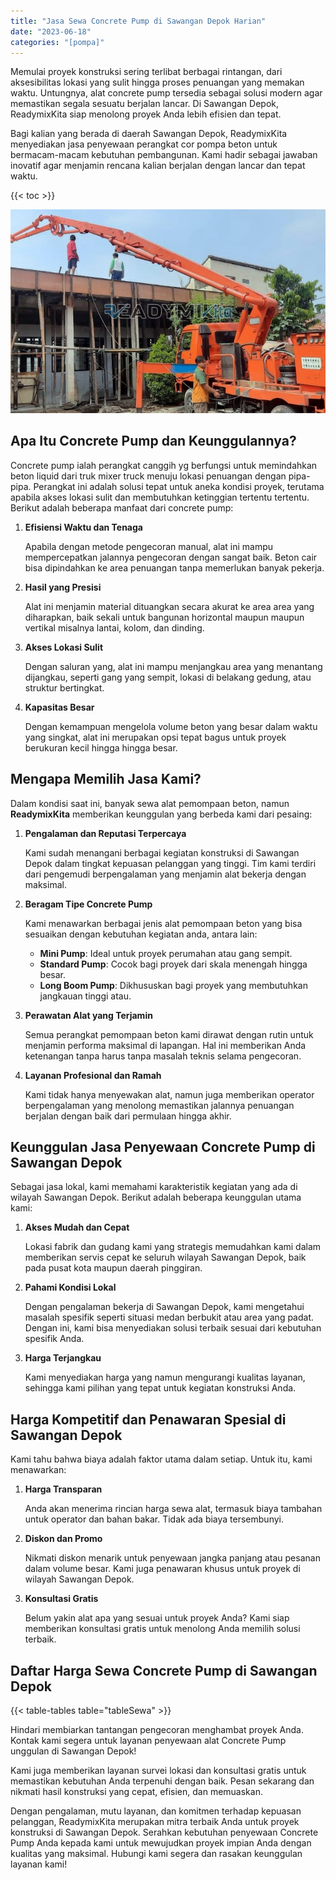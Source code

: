 ```yaml
---
title: "Jasa Sewa Concrete Pump di Sawangan Depok Harian"
date: "2023-06-18"
categories: "[pompa]"
---
```


Memulai proyek konstruksi sering terlibat berbagai rintangan, dari aksesibilitas lokasi yang sulit hingga proses penuangan yang memakan waktu. Untungnya, alat concrete pump tersedia sebagai solusi modern agar memastikan segala sesuatu berjalan lancar. Di Sawangan Depok, ReadymixKita siap menolong proyek Anda lebih efisien dan tepat.

Bagi kalian yang berada di daerah Sawangan Depok, ReadymixKita menyediakan jasa penyewaan perangkat cor pompa beton untuk bermacam-macam kebutuhan pembangunan. Kami hadir sebagai jawaban inovatif agar menjamin rencana kalian berjalan dengan lancar dan tepat waktu.

{{< toc >}}

![Jasa Sewa Concrete Pump di Sawangan Depok Harian](/images/pompa/sewa-pompa-21.jpg)

## Apa Itu Concrete Pump dan Keunggulannya?

Concrete pump ialah perangkat canggih yg berfungsi untuk memindahkan beton liquid dari truk mixer truck menuju lokasi penuangan dengan pipa-pipa. Perangkat ini adalah solusi tepat untuk aneka kondisi proyek, terutama apabila akses lokasi sulit dan membutuhkan ketinggian tertentu tertentu. Berikut adalah beberapa manfaat dari concrete pump:

1. **Efisiensi Waktu dan Tenaga**

   Apabila dengan metode pengecoran manual, alat ini mampu mempercepatkan jalannya pengecoran dengan sangat baik. Beton cair bisa dipindahkan ke area penuangan tanpa memerlukan banyak pekerja.

2. **Hasil yang Presisi**

   Alat ini menjamin material dituangkan secara akurat ke area area yang diharapkan, baik sekali untuk bangunan horizontal maupun maupun vertikal misalnya lantai, kolom, dan dinding.

3. **Akses Lokasi Sulit**

   Dengan saluran yang, alat ini mampu menjangkau area yang menantang dijangkau, seperti gang yang sempit, lokasi di belakang gedung, atau struktur bertingkat.

4. **Kapasitas Besar**

   Dengan kemampuan mengelola volume beton yang besar dalam waktu yang singkat, alat ini merupakan opsi tepat bagus untuk proyek berukuran kecil hingga hingga besar.

## Mengapa Memilih Jasa Kami?

Dalam kondisi saat ini, banyak sewa alat pemompaan beton, namun **ReadymixKita** memberikan keunggulan yang berbeda kami dari pesaing:

1. **Pengalaman dan Reputasi Terpercaya**

   Kami sudah menangani berbagai kegiatan konstruksi di Sawangan Depok dalam tingkat kepuasan pelanggan yang tinggi. Tim kami terdiri dari pengemudi berpengalaman yang menjamin alat bekerja dengan maksimal.

2. **Beragam Tipe Concrete Pump**

   Kami menawarkan berbagai jenis alat pemompaan beton yang bisa sesuaikan dengan kebutuhan kegiatan anda, antara lain:
   - **Mini Pump**: Ideal untuk proyek perumahan atau gang sempit.
   - **Standard Pump**: Cocok bagi proyek dari skala menengah hingga besar.
   - **Long Boom Pump**: Dikhususkan bagi proyek yang membutuhkan jangkauan tinggi atau.

3. **Perawatan Alat yang Terjamin**

   Semua perangkat pemompaan beton kami dirawat dengan rutin untuk menjamin performa maksimal di lapangan. Hal ini memberikan Anda ketenangan tanpa harus tanpa masalah teknis selama pengecoran.

4. **Layanan Profesional dan Ramah**

   Kami tidak hanya menyewakan alat, namun juga memberikan operator berpengalaman yang menolong memastikan jalannya penuangan berjalan dengan baik dari permulaan hingga akhir.

## Keunggulan Jasa Penyewaan Concrete Pump di Sawangan Depok

Sebagai jasa lokal, kami memahami karakteristik kegiatan yang ada di wilayah Sawangan Depok. Berikut adalah beberapa keunggulan utama kami:

1. **Akses Mudah dan Cepat**

   Lokasi fabrik dan gudang kami yang strategis memudahkan kami dalam memberikan servis cepat ke seluruh wilayah Sawangan Depok, baik pada pusat kota maupun daerah pinggiran.

2. **Pahami Kondisi Lokal**

   Dengan pengalaman bekerja di Sawangan Depok, kami mengetahui masalah spesifik seperti situasi medan berbukit atau area yang padat. Dengan ini, kami bisa menyediakan solusi terbaik sesuai dari kebutuhan spesifik Anda.

3. **Harga Terjangkau**

   Kami menyediakan harga yang namun mengurangi kualitas layanan, sehingga kami pilihan yang tepat untuk kegiatan konstruksi Anda.

## Harga Kompetitif dan Penawaran Spesial di Sawangan Depok

Kami tahu bahwa biaya adalah faktor utama dalam setiap. Untuk itu, kami menawarkan:

1. **Harga Transparan**

   Anda akan menerima rincian harga sewa alat, termasuk biaya tambahan untuk operator dan bahan bakar. Tidak ada biaya tersembunyi.

2. **Diskon dan Promo**

   Nikmati diskon menarik untuk penyewaan jangka panjang atau pesanan dalam volume besar. Kami juga penawaran khusus untuk proyek di wilayah Sawangan Depok.

3. **Konsultasi Gratis**

   Belum yakin alat apa yang sesuai untuk proyek Anda? Kami siap memberikan konsultasi gratis untuk menolong Anda memilih solusi terbaik.

## Daftar Harga Sewa Concrete Pump di Sawangan Depok

{{< table-tables table="tableSewa" >}}

Hindari membiarkan tantangan pengecoran menghambat proyek Anda. Kontak kami segera untuk layanan penyewaan alat Concrete Pump unggulan di Sawangan Depok!

Kami juga memberikan layanan survei lokasi dan konsultasi gratis untuk memastikan kebutuhan Anda terpenuhi dengan baik. Pesan sekarang dan nikmati hasil konstruksi yang cepat, efisien, dan memuaskan.

Dengan pengalaman, mutu layanan, dan komitmen terhadap kepuasan pelanggan, ReadymixKita merupakan mitra terbaik Anda untuk proyek konstruksi di Sawangan Depok. Serahkan kebutuhan penyewaan Concrete Pump Anda kepada kami untuk mewujudkan proyek impian Anda dengan kualitas yang maksimal. Hubungi kami segera dan rasakan keunggulan layanan kami!